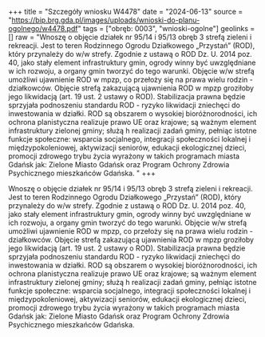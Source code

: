 +++
title = "Szczegóły wniosku W4478"
date = "2024-06-13"
source = "https://bip.brg.gda.pl/images/uploads/wnioski-do-planu-ogolnego/w4478.pdf"
tags = ["obręb: 0003", "wnioski-ogolne"]
geolinks = []
raw = "Wnoszę o objęcie działek nr 95/14 i 95/13 obręb 3 strefą zieleni i rekreacji. Jest to teren  Rodzinnego Ogrodu Działkowego „Przystań” (ROD), który przynależy do w/w strefy. Zgodnie z ustawą o ROD  Dz. U. 2014 poz. 40, jako stały element infrastruktury gmin, ogrody winny być uwzględniane w ich rozwoju, a organy gmin tworzyć do tego warunki. Objęcie w/w strefą umożliwi ujawnienie ROD w mpzp, co przełoży się  na prawa wielu rodzin - działkowców. Objęcie strefą zakazującą ujawnienia ROD w mpzp groziłoby jego likwidacją (art. 19 ust. 2 ustawy o ROD). Stabilizacja prawna będzie sprzyjała podnoszeniu standardu ROD - ryzyko likwidacji zniechęci do inwestowania w działki. ROD są obszarem o wysokiej bioróżnorodności, ich ochrona planistyczna realizuje prawo UE oraz krajowe; są ważnym element infrastruktury zielonej gminy; służą h realizacji zadań gminy, pełniąc istotne funkcje społeczne: wsparcia socjalnego, integracji społeczności lokalnej i międzypokoleniowej, aktywizacji seniorów, edukacji ekologicznej dzieci, promocji zdrowego trybu życia  wyrażony w takich programach miasta Gdańsk jak: Zielone Miasto Gdańsk oraz Program Ochrony Zdrowia  Psychicznego mieszkańców Gdańska.  "
+++

Wnoszę o objęcie działek nr 95/14 i 95/13 obręb 3 strefą zieleni i rekreacji. Jest to teren 
Rodzinnego Ogrodu Działkowego „Przystań” (ROD), który przynależy do w/w strefy. Zgodnie z ustawą o ROD
 Dz. U. 2014 poz. 40, jako stały element infrastruktury gmin, ogrody winny być uwzględniane w ich rozwoju,
a organy gmin tworzyć do tego warunki. Objęcie w/w strefą umożliwi ujawnienie ROD w mpzp, co przełoży się
 na prawa wielu rodzin - działkowców. Objęcie strefą zakazującą ujawnienia ROD w mpzp groziłoby jego
likwidacją (art. 19 ust. 2 ustawy o ROD). Stabilizacja prawna będzie sprzyjała podnoszeniu standardu ROD -
ryzyko likwidacji zniechęci do inwestowania w działki. ROD są obszarem o wysokiej bioróżnorodności, ich
ochrona planistyczna realizuje prawo UE oraz krajowe; są ważnym element infrastruktury zielonej gminy; służą h
realizacji zadań gminy, pełniąc istotne funkcje społeczne: wsparcia socjalnego, integracji społeczności lokalnej
i międzypokoleniowej, aktywizacji seniorów, edukacji ekologicznej dzieci, promocji zdrowego trybu życia 
wyrażony w takich programach miasta Gdańsk jak: Zielone Miasto Gdańsk oraz Program Ochrony Zdrowia 
Psychicznego mieszkańców Gdańska. 



